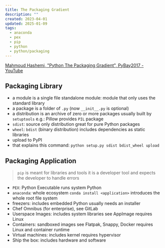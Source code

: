 ```yaml
---
title: The Packaging Gradient
description: ""
created: 2023-04-01
updated: 2025-01-09
tags:
  - anaconda
  - pex
  - pip
  - python
  - python/packaging
---
```


[Mahmoud Hashemi, "Python The Packaging Gradient", PyBay2017 - YouTube](https://www.youtube.com/watch?v=iLVNWfPWAC8)

## Packaging Library

- a module is a single file
  standalone module: module that only uses the standard library
- a package is a folder of `.py` (now `__init__.py` is optional)
- a distribution is an archive of zero or more packages
  usually built by `setuptools`
  e.g.: Pillow provides `PIL` package
- `sdist`: source only distribution
  great for pure Python packages
- `wheel`: `bdist` (binary distribution)
  includes dependencies as static libraries
- upload to PyPI
- that explains this command:
  `python setup.py sdist bdist_wheel upload`

## Packaging Application

> `pip` is meant for libraries and tools
> it is a developer tool and expects the developer to handle errors

- `PEX`: Python Executable
  runs system Python
- `anaconda`: whole ecosystem
  `conda install <application>`
  introduces the whole root file system
- freezers: includes embedded Python
  usually needs an installer
- Chef Omnibus (for enterprise), see GitLab
- Userspace Images: includes system libraries
  see AppImage
  requires Linux
- Containers: sandboxed images
  see Flatpak, Snappy, Docker
  requires Linux and container runtime
- Virtual machines: includes kernel
  requires hypervisor
- Ship the box: includes hardware and software
